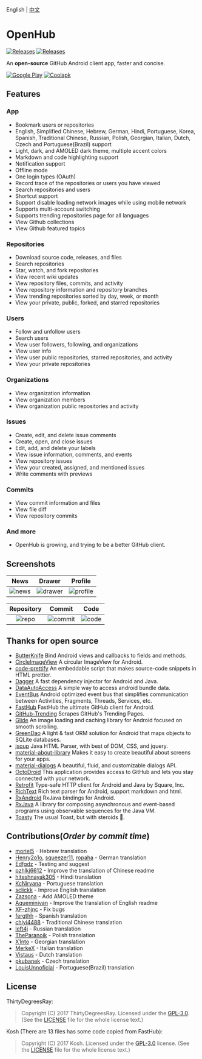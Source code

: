English | [中文](/README-cn.md)

# OpenHub
[![Releases](https://img.shields.io/badge/android-5.0%2B-brightgreen.svg)](https://play.google.com/store/apps/details?id=com.thirtydegreesray.openhub)
[![Releases](https://img.shields.io/github/release/ThirtyDegreesRay/OpenHub.svg)](https://github.com/ThirtyDegreesRay/OpenHub/releases/latest)

An **open-source** GitHub Android client app, faster and concise.

[![Google Play](https://raw.githubusercontent.com/ThirtyDegreesRay/OpenHub/master/art/google_play.png?raw=true)](https://play.google.com/store/apps/details?id=com.thirtydegreesray.openhub)
[![Coolapk](https://raw.githubusercontent.com/ThirtyDegreesRay/OpenHub/master/art/coolapk.png?raw=true)](https://www.coolapk.com/apk/com.thirtydegreesray.openhub)


## Features
### App
* Bookmark users or repositories
* English, Simplified Chinese, Hebrew, German, Hindi, Portuguese, Korea, Spanish, Traditional Chinese, Russian, Polish, Georgian, Italian, Dutch, Czech and Portuguese(Brazil) support
* Light, dark, and AMOLED dark theme, multiple accent colors
* Markdown and code highlighting support
* Notification support
* Offline mode
* One login types (OAuth)
* Record trace of the repositories or users you have viewed
* Search repositories and users
* Shortcut support
* Support disable loading network images while using mobile network
* Supports multi-account switching
* Supports trending repositories page for all languages
* View Github collections
* View Github featured topics

### Repositories
* Download source code, releases, and files
* Search repositories
* Star, watch, and fork repositories
* View recent wiki updates
* View repository files, commits, and activity
* View repository information and repository branches
* View trending repositories sorted by day, week, or month
* View your private, public, forked, and starred repositories

### Users
* Follow and unfollow users
* Search users
* View user followers, following, and organizations
* View user info
* View user public repositories, starred repositories, and activity
* View your private repositories

### Organizations
* View organization information
* View organization members
* View organization public repositories and activity

### Issues
* Create, edit, and delete issue comments
* Create, open, and close issues
* Edit, add, and delete your labels
* View issue information, comments, and events
* View repository issues
* View your created, assigned, and mentioned issues
* Write comments with previews

### Commits
* View commit information and files
* View file diff
* View repository commits

### And more
* OpenHub is growing, and trying to be a better GitHub client.

## Screenshots
| News | Drawer | Profile |
|:-:|:-:|:-:|
| ![news](https://raw.githubusercontent.com/ThirtyDegreesRay/OpenHub/master/art/news.png?raw=true) | ![drawer](https://raw.githubusercontent.com/ThirtyDegreesRay/OpenHub/master/art/drawer.png?raw=true) | ![profile](https://raw.githubusercontent.com/ThirtyDegreesRay/OpenHub/master/art/profile.png?raw=true) |

| Repository | Commit | Code |
|:-:|:-:|:-:|
| ![repo](https://raw.githubusercontent.com/ThirtyDegreesRay/OpenHub/master/art/repo.png?raw=true) | ![commit](https://raw.githubusercontent.com/ThirtyDegreesRay/OpenHub/master/art/commit.png?raw=true) | ![code](https://raw.githubusercontent.com/ThirtyDegreesRay/OpenHub/master/art/code.png?raw=true) |

## Thanks for open source
* [ButterKnife](https://github.com/JakeWharton/butterknife) Bind Android views and callbacks to fields and methods.
* [CircleImageView](https://github.com/hdodenhof/CircleImageView) A circular ImageView for Android.
* [code-prettify](https://github.com/google/code-prettify) An embeddable script that makes source-code snippets in HTML prettier.
* [Dagger](https://github.com/google/dagger) A fast dependency injector for Android and Java.
* [DataAutoAccess](https://github.com/ThirtyDegreesRay/DataAutoAccess) A simple way to access android bundle data.
* [EventBus](https://github.com/greenrobot/EventBus) Android optimized event bus that simplifies communication between Activities, Fragments, Threads, Services, etc.
* [FastHub](https://github.com/k0shk0sh/FastHub) FastHub the ultimate GitHub client for Android.
* [GitHub-Trending](https://github.com/thedillonb/GitHub-Trending) Scrapes GitHub's Trending Pages.
* [Glide](https://github.com/bumptech/glide) An image loading and caching library for Android focused on smooth scrolling.
* [GreenDao](https://github.com/greenrobot/greenDAO) A light & fast ORM solution for Android that maps objects to SQLite databases.
* [jsoup](https://github.com/jhy/jsoup) Java HTML Parser, with best of DOM, CSS, and jquery.
* [material-about-library](https://github.com/daniel-stoneuk/material-about-library) Makes it easy to create beautiful about screens for your apps.
* [material-dialogs](https://github.com/afollestad/material-dialogs) A beautiful, fluid, and customizable dialogs API.
* [OctoDroid](https://github.com/slapperwan/gh4a) This application provides access to GitHub and lets you stay connected with your network.
* [Retrofit](https://github.com/square/retrofit) Type-safe HTTP client for Android and Java by Square, Inc.
* [RichText](https://github.com/zzhoujay/RichText) Rich text parser for Android, support markdown and html.
* [RxAndroid](https://github.com/ReactiveX/RxAndroid) RxJava bindings for Android.
* [RxJava](https://github.com/ReactiveX/RxJava) A library for composing asynchronous and event-based programs using observable sequences for the Java VM.
* [Toasty](https://github.com/GrenderG/Toasty) The usual Toast, but with steroids 💪.

## Contributions(*Order by commit time*)
* [moriel5](https://github.com/moriel5) - Hebrew translation
* [Henry2o1o](https://github.com/Henry2o1o), [squeezer11](https://github.com/squeezer11), [ropaha](https://github.com/ropaha) - German translation
* [Edfgdz](https://github.com/Edfgdz) - Testing and suggest
* [pzhlkj6612](https://github.com/pzhlkj6612) - Improve the translation of Chinese readme
* [hiteshnayak305](https://github.com/hiteshnayak305) - Hindi translation
* [KcNirvana](https://github.com/KcNirvana) - Portuguese translation
* [sclickk](https://github.com/sclickk) - Improve English translation
* [Zazsona](https://github.com/Zazsona) - Add AMOLED theme
* [Aqueminivan](https://github.com/Aqueminivan) - Improve the translation of English readme
* [XF-zhjnc](https://github.com/XF-zhjnc) - Fix bugs
* [fergthh](https://github.com/fergthh) - Spanish translation
* [chiyi4488](https://github.com/chiyi4488) - Traditional Chinese translation
* [left4j](https://github.com/left4j) - Russian translation
* [TheParanoik](https://github.com/TheParanoik) - Polish translation
* [X1nto](https://github.com/X1nto) - Georgian translation
* [MerkeX](https://github.com/MerkeX) - Italian translation
* [Vistaus](https://github.com/Vistaus) - Dutch translation
* [pkubanek](https://github.com/pkubanek) - Czech translation
* [LouisUnnoficial](https://github.com/LouisUnnoficial) - Portuguese(Brazil) translation


## License
ThirtyDegreesRay:
> Copyright (C) 2017 ThirtyDegreesRay.
> Licensed under the [GPL-3.0](https://www.gnu.org/licenses/gpl.html).
> (See the [LICENSE](https://github.com/ThirtyDegreesRay/OpenHub/blob/master/LICENSE) file for the whole license text.)

Kosh (There are 13 files has some code copied from FastHub):
> Copyright (C) 2017 Kosh.
> Licensed under the [GPL-3.0](https://www.gnu.org/licenses/gpl.html) license.
> (See the [LICENSE](https://github.com/k0shk0sh/FastHub/blob/master/LICENSE) file for the whole license text.)